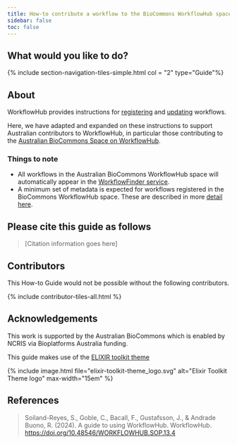 ```yaml
---
title: How-to contribute a workflow to the BioCommons WorkflowHub space
sidebar: false
toc: false
---
```


## What would you like to do?

{% include section-navigation-tiles-simple.html col = "2" type="Guide"%}


## About

WorkflowHub provides instructions for [registering](https://about.workflowhub.eu/docs/registering_workflows/registering-a-workflow/) and [updating](https://about.workflowhub.eu/docs/guide-to-using-workflowhub/#keeping-workflows-up-to-date) workflows. 

Here, we have adapted and expanded on these instructions to support Australian contributors to WorkflowHub, in particular those contributing to the [Australian BioCommons Space on WorkflowHub](https://workflowhub.eu/programmes/8/workflows).


### Things to note

- All workflows in the Australian BioCommons WorkflowHub space will automatically appear in the [WorkflowFinder service](https://australianbiocommons.github.io/workflowfinder).
- A minimum set of metadata is expected for workflows registered in the BioCommons WorkflowHub space. These are described in more [detail here](new_workflow).


## Please cite this guide as follows

> [Citation information goes here]


## Contributors

This How-to Guide would not be possible without the following contributors.

{% include contributor-tiles-all.html %}


## Acknowledgements

This work is supported by the Australian BioCommons which is enabled by NCRIS via Bioplatforms Australia funding.

This guide makes use of the [ELIXIR toolkit theme](https://github.com/ELIXIR-Belgium/elixir-toolkit-theme)

{% include image.html file="elixir-toolkit-theme_logo.svg" alt="Elixir Toolkit Theme logo" max-width="15em" %}


## References

> Soiland-Reyes, S., Goble, C., Bacall, F., Gustafsson, J., & Andrade Buono, R. (2024). A guide to using WorkflowHub. WorkflowHub. https://doi.org/10.48546/WORKFLOWHUB.SOP.13.4


